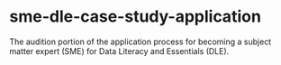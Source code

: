 # sme-dle-case-study-application
The audition portion of the application process for becoming a subject matter expert (SME) for Data Literacy and Essentials (DLE).
